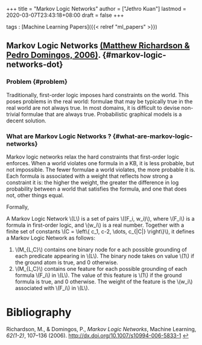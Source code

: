 +++
title = "Markov Logic Networks"
author = ["Jethro Kuan"]
lastmod = 2020-03-07T23:43:18+08:00
draft = false
+++

tags
: [Machine Learning Papers]({{< relref "ml_papers" >}})


## Markov Logic Networks <a id="ffcf484ffbed70c6ebcf595884716056" href="#richardson06_markov_logic_networ">(Matthew Richardson \& Pedro Domingos, 2006)</a>. {#markov-logic-networks-dot}


### Problem {#problem}

Traditionally, first-order logic imposes hard constraints on the
world. This poses problems in the real world: formulae that may be
typically true in the real world are not always true. In most domains,
it is difficult to devise non-trivial formulae that are always true.
Probabilistic graphical models is a decent solution.


### What are Markov Logic Networks ? {#what-are-markov-logic-networks}

Markov logic networks relax the hard constraints that first-order
logic enforces. When a world violates one formula in a KB, it is less
probable, but not impossible. The fewer formulae a world violates, the
more probable it is. Each formula is associated with a weight that
reflects how strong a constraint it is: the higher the weight, the
greater the difference in log probability between a world that
satisfies the formula, and one that does not, other things equal.

Formally,

A Markov Logic Network \\(L\\) is a set of pairs \\((F\_i, w\_i)\\), where \\(F\_i\\)
is a formula in first-order logic, and \\(w\_i\\) is a real number.
Together with a finite set of constants \\(C = \left\\{ c\_1, c-2, \dots,
c\_{|C|} \right\\}\\), it defines a Markov Logic Network as follows:

1.  \\(M\_{L,C}\\) contains one binary node for e ach possible grounding of
    each predicate appearing in \\(L\\). The binary node takes on value \\(1\\)
    if the ground atom is true, and 0 otherwise.
2.  \\(M\_{L,C}\\) contains one feature for each possible grounding of each
    formula \\(F\_i\\) in \\(L\\). The value of this feature is \\(1\\) if the
    ground formula is true, and 0 otherwise. The weight of the feature
    is the \\(w\_i\\) associated with \\(F\_i\\) in \\(L\\).

# Bibliography
<a id="richardson06_markov_logic_networ" target="_blank">Richardson, M., & Domingos, P., *Markov Logic Networks*, Machine Learning, *62(1-2)*, 107–136 (2006).  http://dx.doi.org/10.1007/s10994-006-5833-1</a> [↩](#ffcf484ffbed70c6ebcf595884716056)
